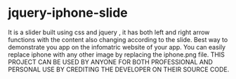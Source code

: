 # jquery-iphone-slide
It is a slider built using css and jquery , it has both left and right arrow functions with the content also changing according to the slide. Best way to demonstrate you app on the infomatric website of your app. You can easily replace iphone with any other image by replacing the iphone.png file. THIS PROJECT CAN BE USED BY ANYONE FOR BOTH PROFESSIONAL AND PERSONAL USE BY CREDITING THE DEVELOPER ON THEIR SOURCE CODE. 
